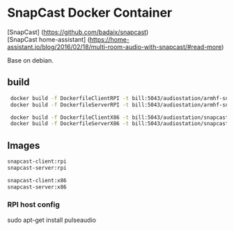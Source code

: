 # SnapCast Docker Container

 [SnapCast] (https://github.com/badaix/snapcast)   
 [SnapCast home-assistant] (https://home-assistant.io/blog/2016/02/18/multi-room-audio-with-snapcast/#read-more)   

 Base on debian.

## build

```bash
 docker build -f DockerfileClientRPI -t bill:5043/audiostation/armhf-snapcast-client:0.8.0 . 
 docker build -f DockerfileServerRPI -t bill:5043/audiostation/armhf-snapcast-server:0.8.0 .
```

```bash
 docker build -f DockerfileClientX86 -t bill:5043/audiostation/snapcast-client:0.8.0 . 
 docker build -f DockerfileServerX86 -t bill:5043/audiostation/snapcast-server:0.8.0 .
```

## Images


```bash
snapcast-client:rpi
snapcast-server:rpi

snapcast-client:x86
snapcast-server:x86
```

### RPI host config 

 sudo apt-get install pulseaudio
